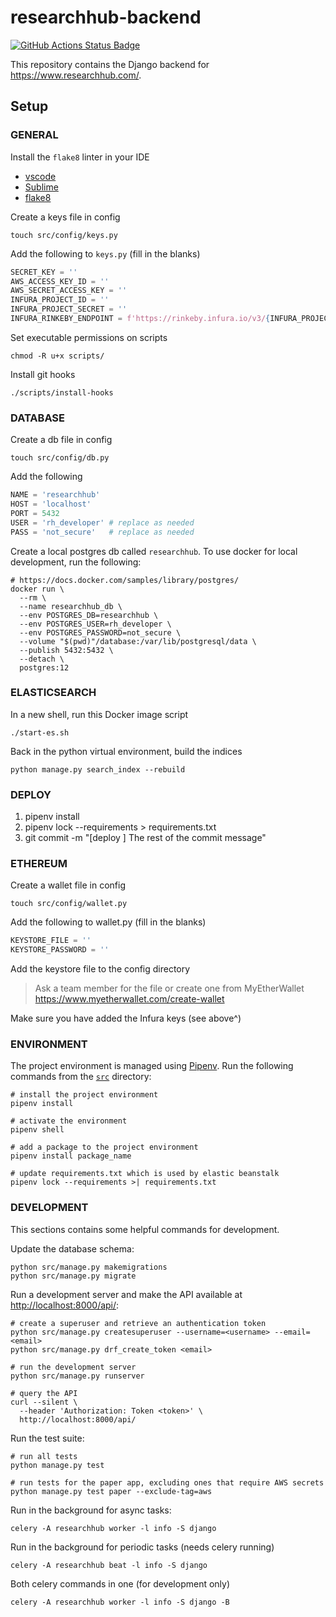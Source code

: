 # researchhub-backend

[![GitHub Actions Status Badge](https://github.com/ResearchHub/researchhub-backend/workflows/Backend%20CI/badge.svg?branch=master)](https://github.com/ResearchHub/researchhub-backend/actions)

This repository contains the Django backend for <https://www.researchhub.com/>.

## Setup

### GENERAL

Install the `flake8` linter in your IDE

- [vscode](https://code.visualstudio.com/docs/python/linting#_specific-linters)
- [Sublime](https://github.com/SublimeLinter/SublimeLinter-flake8)
- [flake8](http://flake8.pycqa.org/en/latest/index.html)

Create a keys file in config

```
touch src/config/keys.py
```

Add the following to `keys.py` (fill in the blanks)

```python
SECRET_KEY = ''
AWS_ACCESS_KEY_ID = ''
AWS_SECRET_ACCESS_KEY = ''
INFURA_PROJECT_ID = ''
INFURA_PROJECT_SECRET = ''
INFURA_RINKEBY_ENDPOINT = f'https://rinkeby.infura.io/v3/{INFURA_PROJECT_ID}'
```

Set executable permissions on scripts

```
chmod -R u+x scripts/
```

Install git hooks

```
./scripts/install-hooks
```

### DATABASE

Create a db file in config

```shell
touch src/config/db.py
```

Add the following

```python
NAME = 'researchhub'
HOST = 'localhost'
PORT = 5432
USER = 'rh_developer' # replace as needed
PASS = 'not_secure'   # replace as needed
```

Create a local postgres db called `researchhub`.
To use docker for local development, run the following:

```shell
# https://docs.docker.com/samples/library/postgres/
docker run \
  --rm \
  --name researchhub_db \
  --env POSTGRES_DB=researchhub \
  --env POSTGRES_USER=rh_developer \
  --env POSTGRES_PASSWORD=not_secure \
  --volume "$(pwd)"/database:/var/lib/postgresql/data \
  --publish 5432:5432 \
  --detach \
  postgres:12
```

### ELASTICSEARCH

In a new shell, run this Docker image script

```
./start-es.sh
```

Back in the python virtual environment, build the indices

```
python manage.py search_index --rebuild
```

### DEPLOY

1. pipenv install
2. pipenv lock --requirements > requirements.txt
3. git commit -m "[deploy <env>] The rest of the commit message"


### ETHEREUM

Create a wallet file in config

```
touch src/config/wallet.py
```

Add the following to wallet.py (fill in the blanks)

```python
KEYSTORE_FILE = ''
KEYSTORE_PASSWORD = ''
```

Add the keystore file to the config directory

> Ask a team member for the file or create one from MyEtherWallet
> https://www.myetherwallet.com/create-wallet

Make sure you have added the Infura keys (see above^)

### ENVIRONMENT

The project environment is managed using [Pipenv](https://pipenv.kennethreitz.org/en/latest/).
Run the following commands from the [`src`](src) directory:

```shell
# install the project environment
pipenv install

# activate the environment
pipenv shell

# add a package to the project environment
pipenv install package_name

# update requirements.txt which is used by elastic beanstalk
pipenv lock --requirements >| requirements.txt
```

### DEVELOPMENT

This sections contains some helpful commands for development.

Update the database schema:

```shell
python src/manage.py makemigrations
python src/manage.py migrate
```

Run a development server and make the API available at <http://localhost:8000/api/>:

```shell
# create a superuser and retrieve an authentication token
python src/manage.py createsuperuser --username=<username> --email=<email>
python src/manage.py drf_create_token <email>

# run the development server
python src/manage.py runserver

# query the API
curl --silent \
  --header 'Authorization: Token <token>' \
  http://localhost:8000/api/
```

Run the test suite:

```shell
# run all tests
python manage.py test

# run tests for the paper app, excluding ones that require AWS secrets
python manage.py test paper --exclude-tag=aws
```

Run in the background for async tasks:

```shell
celery -A researchhub worker -l info -S django
```

Run in the background for periodic tasks (needs celery running)

```shell
celery -A researchhub beat -l info -S django
```

Both celery commands in one (for development only)

```shell
celery -A researchhub worker -l info -S django -B
```
